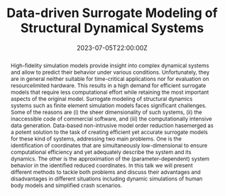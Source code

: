 ---
title: Data-driven Surrogate Modeling of Structural Dynamical Systems

event: Seminário de Mecânica
# event_url: https://example.org

location: University of Brasília, Brasilia (online)

summary: This talk discusses data-based model order reduction methods for the creation of efficient surrogate models in various scenarios, including human body models and crash simulations.
abstract: 'High-fidelity simulation models provide insight into complex dynamical systems
and allow to predict their behavior under various conditions. Unfortunately, they are in general neither suitable for time-critical applications nor for evaluation on resourcelimited hardware. This results in a high demand for efficient surrogate models that require less computational effort while retaining the most important aspects of the original model.
Surrogate modeling of structural dynamics systems such as finite element simulation
models faces significant challenges. Some of the reasons are (i) the sheer dimensionality
of such systems, (ii) the inaccessible code of commercial software, and (iii) the computationally intensive data generation. Data-based non-intrusive model order reduction hasemerged as a potent solution to the task of creating efficient yet accurate surrogate models for these kind of systems, addressing two main problems. One is the identification of coordinates that are simultaneously low-dimensional to ensure computational efficiency and yet adequately describe the system and its dynamics. The other is the approximation of
the (parameter-dependent) system behavior in the identified reduced coordinates. In this
talk we will present different methods to tackle both problems and discuss their advantages and disadvantages in different situations including dynamic simulations of human body models and simplified crash scenarios.'

# Talk start and end times.
#   End time can optionally be hidden by prefixing the line with `#`.
date: '2023-07-05T22:00:00Z'
date_end: '2023-07-05T23:00:00Z'
all_day: false

# Schedule page publish date (NOT talk date).
publishDate: '2017-01-01T00:00:00Z'

authors: []
tags: []

# Is this a featured talk? (true/false)
featured: false

image:
  # caption: ''
  focal_point: Right

links:
  - icon: twitters
    icon_pack: fab
    name: Follow
    url: https://twitter.com/georgecushen
url_code: ''
url_pdf: ''
url_slides: ''
url_video: 'https://www.youtube.com/watch?v=HCfbT1OF0Tc'

# 
# Markdown Slides (optional).
#   Associate this talk with Markdown slides.
#   Simply enter your slide deck's filename without extension.
#   E.g. `slides = "example-slides"` references `content/slides/example-slides.md`.
#   Otherwise, set `slides = ""`.
slides: ""

# Projects (optional).
#   Associate this post with one or more of your projects.
#   Simply enter your project's folder or file name without extension.
#   E.g. `projects = ["internal-project"]` references `content/project/deep-learning/index.md`.
#   Otherwise, set `projects = []`.
projects: 
  - []
---